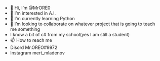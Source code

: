 - 👋 Hi, I’m @MrORE0
- 👀 I’m interested in A.I.
- 🌱 I’m currently learning Python
- 💞️ I’m looking to collaborate on whatever project that is going to teach me something
- I know a bit of c# from my school(yes I am still a student)
- 📫 How to reach me 
- Disord Mr.OREO#9972
- Instagram mert_mladenov

<!---
MrORE0/MrORE0 is a ✨ special ✨ repository because its `README.md` (this file) appears on your GitHub profile.
You can click the Preview link to take a look at your changes.
--->
